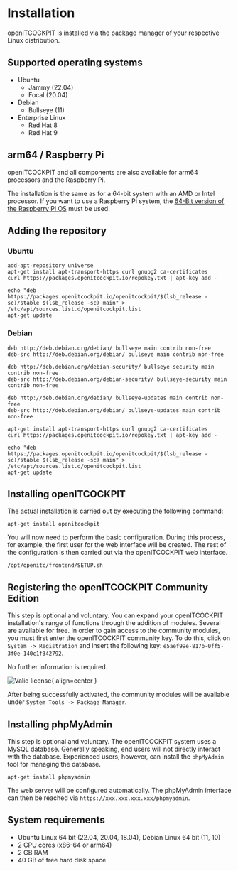 # Installation

openITCOCKPIT is installed via the package manager of your respective Linux distribution.

## Supported operating systems

- Ubuntu
    - Jammy (22.04)
    - Focal (20.04)
- Debian
    - Bullseye (11)
- Enterprise Linux
    - Red Hat 8
    - Red Hat 9

## arm64 / Raspberry Pi
openITCOCKPIT and all components are also available for arm64 processors and the Raspberry Pi.

The installation is the same as for a 64-bit system with an AMD or Intel processor. If you want to use a Raspberry Pi system, the [64-Bit version of the Raspberry Pi OS](https://downloads.raspberrypi.org/raspios_arm64/images/) must be used.

## Adding the repository
### Ubuntu

```
add-apt-repository universe
apt-get install apt-transport-https curl gnupg2 ca-certificates
curl https://packages.openitcockpit.io/repokey.txt | apt-key add -

echo "deb https://packages.openitcockpit.io/openitcockpit/$(lsb_release -sc)/stable $(lsb_release -sc) main" > /etc/apt/sources.list.d/openitcockpit.list
apt-get update
```

### Debian

```
deb http://deb.debian.org/debian/ bullseye main contrib non-free
deb-src http://deb.debian.org/debian/ bullseye main contrib non-free

deb http://deb.debian.org/debian-security/ bullseye-security main contrib non-free
deb-src http://deb.debian.org/debian-security/ bullseye-security main contrib non-free

deb http://deb.debian.org/debian/ bullseye-updates main contrib non-free
deb-src http://deb.debian.org/debian/ bullseye-updates main contrib non-free
```

```
apt-get install apt-transport-https curl gnupg2 ca-certificates
curl https://packages.openitcockpit.io/repokey.txt | apt-key add -

echo "deb https://packages.openitcockpit.io/openitcockpit/$(lsb_release -sc)/stable $(lsb_release -sc) main" > /etc/apt/sources.list.d/openitcockpit.list
apt-get update
```

## Installing openITCOCKPIT
The actual installation is carried out by executing the following command:
```
apt-get install openitcockpit
```

You will now need to perform  the basic configuration. During this process, for example, the first user for the web interface will be created. The rest of the configuration is then carried out via the openITCOCKPIT web interface.

```
/opt/openitc/frontend/SETUP.sh
```

## Registering the openITCOCKPIT Community Edition

This step is optional and voluntary. You can expand your openITCOCKPIT installation's range of functions through the addition of modules. Several are available for free. In order to gain access to the community modules, you must first enter the openITCOCKPIT community key. To do this, click on `System -> Registration` and insert the following key: `e5aef99e-817b-0ff5-3f0e-140c1f342792`.

No further information is required.

![Valid license](/images/openITCOCKPIT-v4-valid-license.png){ align=center }

After being successfully activated, the community modules will be available under `System Tools -> Package Manager`.

## Installing phpMyAdmin

This step is optional and voluntary. The openITCOCKPIT system uses a MySQL database. Generally speaking, end users will not directly interact with the database. Experienced users, however, can install the `phpMyAdmin` tool for managing the database.

```
apt-get install phpmyadmin
```

The web server will be configured automatically. The phpMyAdmin interface can then be reached via `https://xxx.xxx.xxx.xxx/phpmyadmin`.

## System requirements

- Ubuntu Linux 64 bit (22.04, 20.04, 18.04), Debian Linux 64 bit (11, 10)
- 2 CPU cores (x86-64 or arm64)
- 2 GB RAM
- 40 GB of free hard disk space
